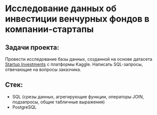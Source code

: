 # Исследование данных об инвестиции венчурных фондов в компании-стартапы

## Задачи проекта:
Провести исследование базы данных, созданной на основе датасета [Startup Investments](https://www.kaggle.com/justinas/startup-investments) с платформы Kaggle. Написать SQL-запросы, отвечающие на вопросы заказчика.

## Стек:
 - SQL (срезы данных, агрегирующие функции, операторы JOIN, подзапросы, общие табличные выражения)
 - PostgreSQL
